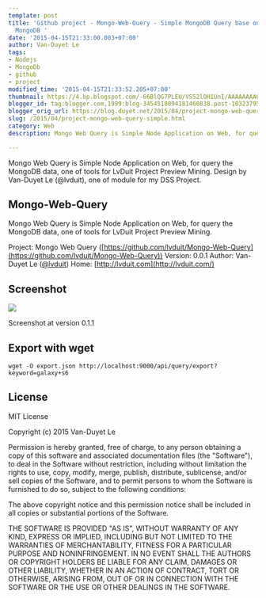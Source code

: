 ```yaml
---
template: post
title: 'Github project - Mongo-Web-Query - Simple MongoDB Query base on Nodejs and
  MongoDB '
date: '2015-04-15T21:33:00.003+07:00'
author: Van-Duyet Le
tags:
- Nodejs
- MongoDb
- github
- project
modified_time: '2015-04-15T21:33:52.205+07:00'
thumbnail: https://4.bp.blogspot.com/-66BlQG7PLEU/VS52lOH1UnI/AAAAAAAACRE/egh7Z4oZBOk/s1600/687474703a2f2f692e696d6775722e636f6d2f3543734e4b39442e706e67.png
blogger_id: tag:blogger.com,1999:blog-3454518094181460838.post-1032379532406642709
blogger_orig_url: https://blog.duyet.net/2015/04/project-mongo-web-query-simple.html
slug: /2015/04/project-mongo-web-query-simple.html
category: Web
description: Mongo Web Query is Simple Node Application on Web, for query the MongoDB data, one of tools for LvDuit Project Preview Mining.

---
```


Mongo Web Query is Simple Node Application on Web, for query the MongoDB data, one of tools for LvDuit Project Preview Mining.
Design by Van-Duyet Le (@lvduit), one of module for my DSS Project.

## Mongo-Web-Query ##
Mongo Web Query is Simple Node Application on Web, for query the MongoDB data, one of tools for LvDuit Project Preview Mining.

Project: Mongo Web Query ([https://github.com/lvduit/Mongo-Web-Query](https://github.com/lvduit/Mongo-Web-Query))
Version: 0.0.1
Author: Van-Duyet Le ([@lvduit](http://twitter.com/lvduit))
Home: [http://lvduit.com](http://lvduit.com/)

## Screenshot ##

![](https://4.bp.blogspot.com/-66BlQG7PLEU/VS52lOH1UnI/AAAAAAAACRE/egh7Z4oZBOk/s1600/687474703a2f2f692e696d6775722e636f6d2f3543734e4b39442e706e67.png)

Screenshot at version 0.1.1

## Export with wget  ##

```
wget -O export.json http://localhost:9000/api/query/export?keyword=galaxy+s6
```

## License ##
MIT License

Copyright (c) 2015 Van-Duyet Le

Permission is hereby granted, free of charge, to any person obtaining a copy of this software and associated documentation files (the "Software"), to deal in the Software without restriction, including without limitation the rights to use, copy, modify, merge, publish, distribute, sublicense, and/or sell copies of the Software, and to permit persons to whom the Software is furnished to do so, subject to the following conditions:

The above copyright notice and this permission notice shall be included in all copies or substantial portions of the Software.

THE SOFTWARE IS PROVIDED "AS IS", WITHOUT WARRANTY OF ANY KIND, EXPRESS OR IMPLIED, INCLUDING BUT NOT LIMITED TO THE WARRANTIES OF MERCHANTABILITY, FITNESS FOR A PARTICULAR PURPOSE AND NONINFRINGEMENT. IN NO EVENT SHALL THE AUTHORS OR COPYRIGHT HOLDERS BE LIABLE FOR ANY CLAIM, DAMAGES OR OTHER LIABILITY, WHETHER IN AN ACTION OF CONTRACT, TORT OR OTHERWISE, ARISING FROM, OUT OF OR IN CONNECTION WITH THE SOFTWARE OR THE USE OR OTHER DEALINGS IN THE SOFTWARE.
